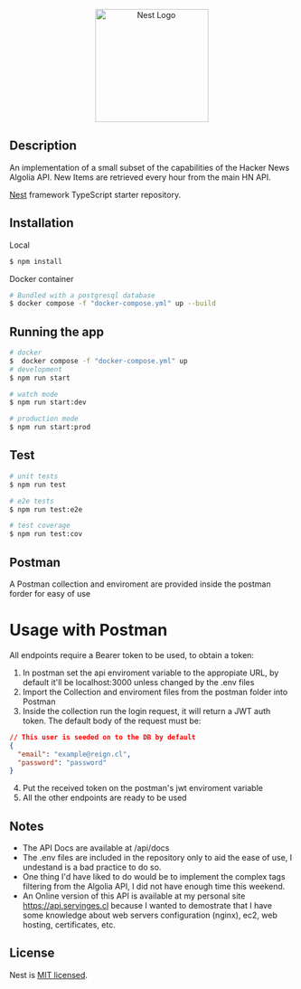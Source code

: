 <p align="center">
  <a href="http://nestjs.com/" target="blank"><img src="https://nestjs.com/img/logo-small.svg" width="200" alt="Nest Logo" /></a>
</p>

[circleci-image]: https://img.shields.io/circleci/build/github/nestjs/nest/master?token=abc123def456
[circleci-url]: https://circleci.com/gh/nestjs/nest


## Description
An implementation of a small subset of the capabilities of the Hacker News Algolia API. New Items are retrieved every hour from the main HN API.  

[Nest](https://github.com/nestjs/nest) framework TypeScript starter repository.

## Installation

Local

```bash
$ npm install
```

Docker container

```bash
# Bundled with a postgresql database
$ docker compose -f "docker-compose.yml" up --build
```

## Running the app

```bash
# docker
$  docker compose -f "docker-compose.yml" up
# development
$ npm run start

# watch mode
$ npm run start:dev

# production mode
$ npm run start:prod
```

## Test

```bash
# unit tests
$ npm run test

# e2e tests
$ npm run test:e2e

# test coverage
$ npm run test:cov
```

## Postman

A Postman collection and enviroment are provided inside the postman forder for easy of use

# Usage with Postman

All endpoints require a Bearer token to be used, to obtain a token:

1. In postman set the api enviroment variable to the appropiate URL, by default it'll be localhost:3000 unless changed by the .env files
2. Import the Collection and enviroment files from the postman folder into Postman
3. Inside the collection run the login request, it will return a JWT auth token. The default body of the request must be:

```json
// This user is seeded on to the DB by default
{
  "email": "example@reign.cl",
  "password": "password"
}
```

4. Put the received token on the postman's jwt enviroment variable
5. All the other endpoints are ready to be used

## Notes

- The API Docs are available at /api/docs
- The .env files are included in the repository only to aid the ease of use, I undestand is a bad practice to do so.
- One thing I'd have liked to do would be to implement the complex tags filtering from the Algolia API, I did not have enough time this weekend.
- An Online version of this API is available at my personal site https://api.servinges.cl because I wanted to demostrate that I have some knowledge about web servers configuration (nginx), ec2, web hosting, certificates, etc. 

## License

Nest is [MIT licensed](LICENSE).
